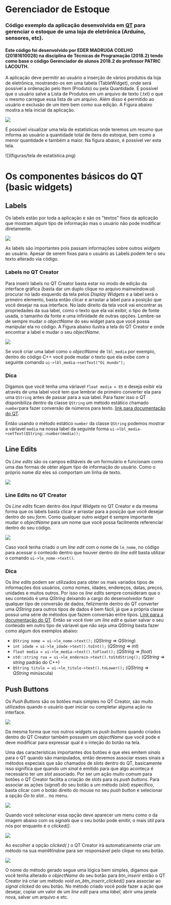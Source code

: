 # Gerenciador de Estoque
### Código exemplo da aplicação desenvolvida em [QT](http://www.qt.io) para gerenciar o estoque de uma loja de eletrônica (Arduíno, sensores, etc).
#### Este código foi desenvolvido por EDER MADRUGA COELHO (20181610028) na disciplina de Técnicas de Programação (2018.2) tendo como base o código Gerenciador de alunos 2018.2 do professor PATRIC LACOUTH.

A aplicação deve permitir ao usuário a inserção de vários produtos da loja de eletrônica, mostrando-os em uma tabela (TableWidget), onde será possível a ordenação pelo Item (Produto) ou pela Quantidade. É possível que o usuário salve a Lista de Produtos em um arquivo de texto (.txt) o que o mesmo carregue essa lista de um arquivo. Além disso é permitido ao usuário e exclusão de um item bem como sua edição. A Figura abaixo mostra a tela inicial da aplicação.

![](figuras/1.png)

É possível visualizar uma tela de estatísticas onde teremos um resumo que informa ao usuário a quantidade total de itens do estoque, bem como a menor quantidade e também a maior. Na figura abaixo, é possível ver esta tela.

![](figuras/tela de estatística.png)

# Os componentes básicos do QT (basic widgets)

## Labels

Os labels estão por toda a aplicação e são os "textos" fixos da aplicação que mostram algum tipo de informação mas o usuário não pode modificar diretamente. 

![](figuras/ex_label.png)

As labels são importantes pois passam informações sobre outros *widgets* ao usuário. Apesar de serem fixas para o usuário as Labels podem ter o seu texto alterado via código.

### Labels no QT Creator 

Para inserir labels no QT Creator basta estar no modo de edição da interface gráfica (basta dar um duplo clique no arquivo mainwindow.ui) procurar no lado esquerdo da tela pelos *Display Widgets* e a label será o primeiro elemento, basta então clicar e arrastar a label para a posição que você desejar na sua interface. No lado direito da tela você vai encontrar as propriedades da sua label, como o texto que ela vai exibir, o tipo de fonte usada, o tamanho da fonte e uma infinidade de outras opções. Lembre-se de sempre mudar o *objectName* do seu widget para que você possa manipular ela no código. A Figura abaixo ilustra a tela do QT Creator e onde encontrar a label e mudar o seu *objectName*.

![](figuras/label_qt.png)

Se você criar uma label como o *objectName* de `lbl_media` por exemplo, dentro do código C++ você pode mudar o texto que ela exibe com o seguinte comando `ui->lbl_media->setText("Oi mundo");` 

### Dica

Digamos que você tenha uma váriavel `float media = 85` e deseja exibir ela através de uma label você tem que lembrar de primeiro converter ela para uma `QString` antes de passar para a sua label. Para fazer isso o QT disponibiliza dentro da classe `QString` um método estático chamado `number`para fazer conversão de números para texto. [link para documentação do QT](http://doc.qt.io/qt-5/qstring.html#number-6).

Então usando o método estático `number` da classe `QString` podemos mostrar a váriavel `media` na nossa label da seguinte forma `ui->lbl_media->setText(QString::number(media));` 

## Line Edits

Os *Line edits* são os campos editáveis de um formulário e funcionam como uma das formas de obter algum tipo de informação do usuário. Como o próprio nome diz eles só comportam um linha de texto.

![](figuras/ex_text_edit.png)

### Line Edits no QT Creator 


Os *Line edits* ficam dentro dos *Input Widgets* no QT Creator e da mesma forma que os labels basta clicar e arrastar para a posição que você desejar dentro do seu *form*. Como qualquer outro *widget* é sempre importante mudar o *objectName* para um nome que você possa facilmente referenciar dentro do seu código.

![](figuras/line_edit_qt.png)

Caso você tenha criado o um *line edit* com o nome de `le_nome`, no código para acessar o conteúdo dentro que houver dentro do *line edit* basta utilizar o comando `ui->le_nome->text()`.

### Dica

Os *line edits* podem ser utilizados para obter os mais variados tipos de informações dos usuários, como nomes, idades, endereços, datas, preços, unidades e muitos outros. Por isso os *line edits* sempre consideram que o seu conteúdo é uma *QString* deixando a cargo do desenvolvedor fazer qualquer tipo de conversão de dados, felizmente dentro do QT converter uma *QString* para outros tipos de dados é bem fácil, já que a própria classe possui uma série de métodos que fazem conversão entre tipos. [Link para a documentação do QT](http://doc.qt.io/qt-5/qstring.html#toDouble). Então se você tiver um *line edit* e quiser salvar o seu conteúdo em outro tipo de váriavel que não seja uma *QString* basta fazer como algum dos exemplos abaixo:

+ `QString nome = ui->le_nome->text();` (*QString* => *QString*)
+ `int idade = ui->le_idade->text().toInt();` (*QString* => *int*)
+ `float media = ui->le_media->text().toFloat();` (*QString* => *float*)
+ `std::string rua = ui->le_endereco->text().toStdString();` (*QString* => *string* padrão do C++)
+ `QString titulo = ui->le_titulo->text().toLower();` (*QString* => *QString* minúscula)


## Push Buttons

Os *Push Buttons* são os botões mais simples no QT Creator, são muito utilizados quando o usuário quer iniciar ou completar alguma ação na interface.

![](figuras/button_qt.png)

Da mesma forma que nos outros *widgets* os *push buttons* quando criados dentro do QT Creator também possuem um *objectName* que você pode e deve modificar para expressar qual é o inteção do botão na tela.

Uma das características importantes dos botões é que eles emitem _sinais_ para o QT quando são manipulados, então devemos associar esses sinais a métodos especiais que são chamados de _slots_ dentro do QT, basicamente isso significa que quando um _sinal_ é emitido para que algo aconteça é necessário ter um _slot_ associado. Por ser um ação muito comum para botões o QT Creator facilita a criação de _slots_ para os *push buttons*. Para associar as ações (_signal_) do seu botão a um método (_slot_) específico, basta clicar com o botão direito do mouse no seu *push button* e selecionar a opção *Go to slot...* no menu.

![](figuras/go_to_slot.png)

Quando você selecionar essa opção deve aparecer um menu como o da imagem abaixo com os _signals_ que o seu botão pode emitir, o mais útil para nós por enquanto é o *clicked()*.

![](figuras/go_to_slot_clicked.png)

Ao escolher a opção *clicked( )* o QT Creator irá automaticamente criar um método na sua *mainWindow* para ser responsável pelo clique no seu botão.

![](figuras/go_to_slot_code.png)

O nome do método gerado segue uma lógica bem simples, digamos que você tenha alterado o *objectName* do seu botão para *btn_inserir* então o QT Creator irá criar um método *void on_btn_inserir_clicked()* para associar ao *signal clicked* do seu botão. No método criado você pode fazer a ação que desejar, copiar um valor de um *line edit* para uma *label*, abrir uma janela nova, salvar um arquivo e etc.



